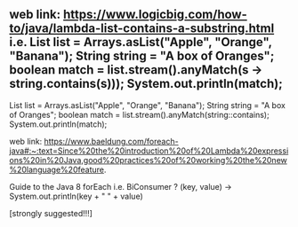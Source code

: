 web link: https://www.logicbig.com/how-to/java/lambda-list-contains-a-substring.html
i.e.
List<String> list = Arrays.asList("Apple", "Orange", "Banana");
    String string = "A box of Oranges";
    boolean match = list.stream().anyMatch(s -> string.contains(s)));
    System.out.println(match);
---
List<String> list = Arrays.asList("Apple", "Orange", "Banana");
   String string = "A box of Oranges";
   boolean match = list.stream().anyMatch(string::contains);
   System.out.println(match);




web link: https://www.baeldung.com/foreach-java#:~:text=Since%20the%20introduction%20of%20Lambda%20expressions%20in%20Java,good%20practices%20of%20working%20the%20new%20language%20feature.

Guide to the Java 8 forEach
i.e.
BiConsumer ? 
(key, value) -> System.out.println(key + " " + value)

[strongly suggested!!!]












